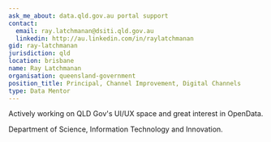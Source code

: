 ```yaml
---
ask_me_about: data.qld.gov.au portal support
contact:
  email: ray.latchmanan@dsiti.qld.gov.au
  linkedin: http://au.linkedin.com/in/raylatchmanan
gid: ray-latchmanan
jurisdiction: qld
location: brisbane
name: Ray Latchmanan
organisation: queensland-government
position_title: Principal, Channel Improvement, Digital Channels
type: Data Mentor
---
```


Actively working on QLD Gov's UI/UX space and great interest in OpenData.

Department of Science, Information Technology and Innovation.